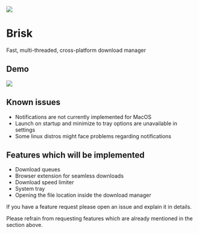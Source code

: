 <img align="center" src="https://i.im.ge/2023/02/13/aZ7l7W.logo-background.png">

# Brisk

Fast, multi-threaded, cross-platform download manager

## Demo
<img align="center" src="https://i.im.ge/2023/02/13/aZxEkc.brisk-demo.gif">


## Known issues
- Notifications are not currently implemented for MacOS
- Launch on startup and minimize to tray options are unavailable in settings
- Some linux distros might face problems regarding notifications

## Features which will be implemented
- Download queues
- Browser extension for seamless downloads
- Download speed limiter
- System tray
- Opening the file location inside the download manager

If you have a feature request please open an issue and explain it in details.
<p>Please refrain from requesting features which are already mentioned in the section above. </p>
